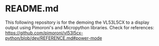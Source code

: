 # README.md
This following repository is for the demoing the VL53L5CX to a display output using Pimoroni's and Micropython libraries.
Check for references: https://github.com/pimoroni/vl53l5cx-python/blob/dev/REFERENCE.md#power-mode 
